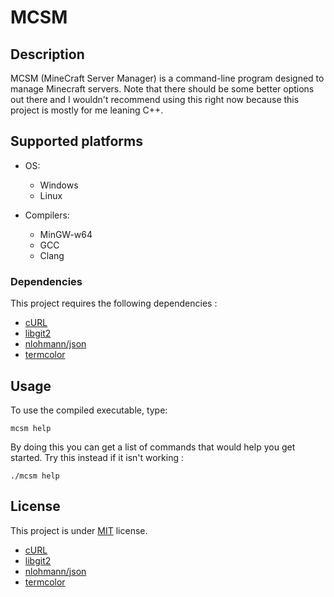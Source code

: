
# MCSM

## Description

MCSM (MineCraft Server Manager) is a command-line program designed to manage Minecraft servers. Note that there should be some better options out there and I wouldn't recommend using this right now because this project is mostly for me leaning C++.

## Supported platforms

* OS:
  * Windows
  * Linux

* Compilers:
  * MinGW-w64
  * GCC
  * Clang

### Dependencies

This project requires the following dependencies :

* [cURL](https://github.com/curl/curl)
* [libgit2](https://github.com/libgit2/libgit2)
* [nlohmann/json](https://github.com/nlohmann/json)
* [termcolor](https://github.com/ikalnytskyi/termcolor)

## Usage

To use the compiled executable, type:

    mcsm help

By doing this you can get a list of commands that would help you get started. Try this instead if it isn't working :

    ./mcsm help

## License

This project is under [MIT](LICENSE) license.

* [cURL](https://curl.se/docs/copyright.html)
* [libgit2](https://github.com/libgit2/libgit2/blob/main/COPYING)
* [nlohmann/json](https://github.com/nlohmann/json/blob/develop/LICENSE.MIT)
* [termcolor](https://github.com/ikalnytskyi/termcolor/LICENSE)
